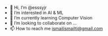 - 👋 Hi, I’m @esssyjr
- 👀 I’m interested in AI & ML
- 🌱 I’m currently learning Computer Vision
- 💞️ I’m looking to collaborate on ...
- 📫 How to reach me ismailismailtj@gmail.com

<!---
esssyjr/esssyjr is a ✨ special ✨ repository because its `README.md` (this file) appears on your GitHub profile.
You can click the Preview link to take a look at your changes.
--->
